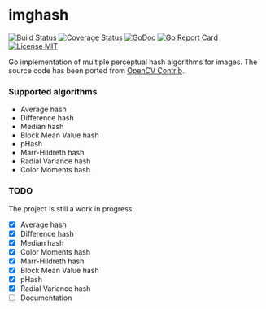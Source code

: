 # imghash

[![Build Status](https://github.com/ajdnik/imghash/workflows/tests-and-coverage/badge.svg "GitHub Actions status")](https://github.com/ajdnik/imghash/actions?query=workflow%3Atests-and-coverage)
[![Coverage Status](https://coveralls.io/repos/github/ajdnik/imghash/badge.svg?branch=master)](https://coveralls.io/github/ajdnik/imghash?branch=master)
[![GoDoc](https://godoc.org/github.com/ajdnik/imghash?status.svg "GoDoc")](https://godoc.org/github.com/ajdnik/imghash)
[![Go Report Card](https://goreportcard.com/badge/github.com/ajdnik/imghash)](https://goreportcard.com/report/github.com/ajdnik/imghash)
[![License MIT](https://img.shields.io/badge/license-MIT-lightgrey.svg)](https://github.com/ajdnik/imghash/blob/master/LICENSE)

Go implementation of multiple perceptual hash algorithms for images. The source code has been ported from [OpenCV Contrib](https://github.com/opencv/opencv_contrib).

### Supported algorithms

- Average hash
- Difference hash
- Median hash
- Block Mean Value hash
- pHash
- Marr-Hildreth hash
- Radial Variance hash
- Color Moments hash

### TODO

The project is still a work in progress. 

- [x] Average hash
- [x] Difference hash
- [x] Median hash
- [x] Color Moments hash
- [x] Marr-Hildreth hash
- [x] Block Mean Value hash
- [x] pHash
- [x] Radial Variance hash
- [ ] Documentation
